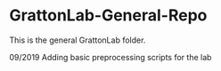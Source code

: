 # GrattonLab-General-Repo
This is the general GrattonLab folder.

09/2019
Adding basic preprocessing scripts for the lab